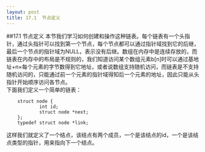 ```yaml
---
layout: post
title: 17.1  节点定义 
---
```

##17.1 节点定义
本节我们学习如何创建和操作这种链表。每个链表有一个头指针，通过头指针可以找到第一个节点，每个节点都可以通过指针域找到它的后继，最后一个节点的指针域为NULL，表示没有后继。数组在内存中是连续存放的，而链表在内存中的布局是不规则的，我们知道访问某个数组元素b[n]时可以通过基地址+n×每个元素的字节数得到它地址，或者说数组支持随机访问，而链表是不支持随机访问的，只能通过前一个元素的指针域得知后一个元素的地址，因此只能从头指针开始顺序访问各节点。<br>
下面我们定义一个简单的链表：

        struct node {
                int id;
                struct node *next;
        };
        typedef struct node *link;

这样我们就定义了一个结点，该结点有两个成员，一个是该结点的id，一个是该结点类型的指针，用来指向下一个结点。
